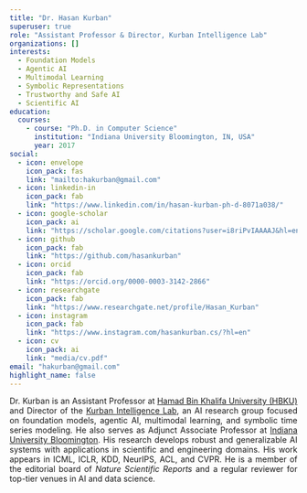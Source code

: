```yaml
---
title: "Dr. Hasan Kurban"
superuser: true
role: "Assistant Professor & Director, Kurban Intelligence Lab"
organizations: []
interests:
  - Foundation Models
  - Agentic AI
  - Multimodal Learning
  - Symbolic Representations
  - Trustworthy and Safe AI
  - Scientific AI
education:
  courses:
    - course: "Ph.D. in Computer Science"
      institution: "Indiana University Bloomington, IN, USA"
      year: 2017
social:
  - icon: envelope
    icon_pack: fas
    link: "mailto:hakurban@gmail.com"
  - icon: linkedin-in
    icon_pack: fab
    link: "https://www.linkedin.com/in/hasan-kurban-ph-d-8071a038/"
  - icon: google-scholar
    icon_pack: ai
    link: "https://scholar.google.com/citations?user=i8riPvIAAAAJ&hl=en"
  - icon: github
    icon_pack: fab
    link: "https://github.com/hasankurban"
  - icon: orcid
    icon_pack: fab
    link: "https://orcid.org/0000-0003-3142-2866"
  - icon: researchgate
    icon_pack: fab
    link: "https://www.researchgate.net/profile/Hasan_Kurban"
  - icon: instagram
    icon_pack: fab
    link: "https://www.instagram.com/hasankurban.cs/?hl=en"
  - icon: cv
    icon_pack: ai
    link: "media/cv.pdf"
email: "hakurban@gmail.com"
highlight_name: false
---
```


<div style="text-align: justify">

Dr. Kurban is an Assistant Professor at <a href="https://www.hbku.edu.qa/en" target="_blank">Hamad Bin Khalifa University (HBKU)</a> and Director of the <a href="https://kurbanintelligencelab.com" target="_blank">Kurban Intelligence Lab</a>, an AI research group focused on foundation models, agentic AI, multimodal learning, and symbolic time series modeling. He also serves as Adjunct Associate Professor at <a href="https://www.indiana.edu/" target="_blank">Indiana University Bloomington</a>. His research develops robust and generalizable AI systems with applications in scientific and engineering domains. His work appears in ICML, ICLR, KDD, NeurIPS, ACL, and CVPR. He is a member of the editorial board of <em>Nature Scientific Reports</em> and a regular reviewer for top-tier venues in AI and data science.

</div>
